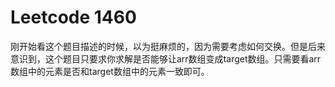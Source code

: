 # Leetcode 1460
刚开始看这个题目描述的时候，以为挺麻烦的，因为需要考虑如何交换。但是后来意识到，这个题目只要求你求解是否能够让arr数组变成target数组。只需要看arr数组中的元素是否和target数组中的元素一致即可。
